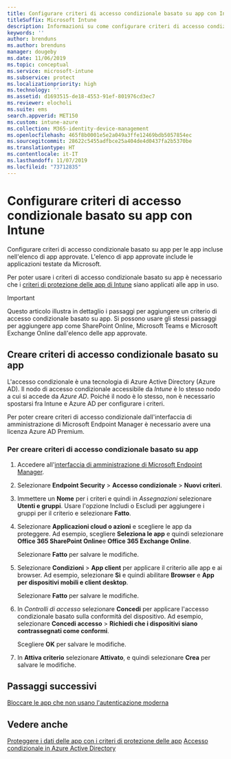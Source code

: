 ```yaml
---
title: Configurare criteri di accesso condizionale basato su app con Intune
titleSuffix: Microsoft Intune
description: Informazioni su come configurare criteri di accesso condizionale basato su app con Intune.
keywords: ''
author: brenduns
ms.author: brenduns
manager: dougeby
ms.date: 11/06/2019
ms.topic: conceptual
ms.service: microsoft-intune
ms.subservice: protect
ms.localizationpriority: high
ms.technology: ''
ms.assetid: d1693515-de18-4553-91ef-801976cd3ec7
ms.reviewer: elocholi
ms.suite: ems
search.appverid: MET150
ms.custom: intune-azure
ms.collection: M365-identity-device-management
ms.openlocfilehash: 465f8b0001e5e2a049a3ffe12469bdb5057854ec
ms.sourcegitcommit: 28622c5455adfbce25a404de4d0437fa2b5370be
ms.translationtype: HT
ms.contentlocale: it-IT
ms.lasthandoff: 11/07/2019
ms.locfileid: "73712835"
---
```

# <a name="set-up-app-based-conditional-access-policies-with-intune"></a>Configurare criteri di accesso condizionale basato su app con Intune

Configurare criteri di accesso condizionale basato su app per le app incluse nell'elenco di app approvate. L'elenco di app approvate include le applicazioni testate da Microsoft.

Per poter usare i criteri di accesso condizionale basato su app è necessario che i [criteri di protezione delle app di Intune](../apps/app-protection-policies.md) siano applicati alle app in uso.

> [!IMPORTANT]
> Questo articolo illustra in dettaglio i passaggi per aggiungere un criterio di accesso condizionale basato su app. Si possono usare gli stessi passaggi per aggiungere app come SharePoint Online, Microsoft Teams e Microsoft Exchange Online dall'elenco delle app approvate.

## <a name="create-app-based-conditional-access-policies"></a>Creare criteri di accesso condizionale basato su app

L'accesso condizionale è una tecnologia di Azure Active Directory (Azure AD). Il nodo di accesso condizionale accessibile da *Intune* è lo stesso nodo a cui si accede da *Azure AD*. Poiché il nodo è lo stesso, non è necessario spostarsi fra Intune e Azure AD per configurare i criteri.

Per poter creare criteri di accesso condizionale dall'interfaccia di amministrazione di Microsoft Endpoint Manager è necessario avere una licenza Azure AD Premium.

### <a name="to-create-an-app-based-conditional-access-policy"></a>Per creare criteri di accesso condizionale basato su app

1. Accedere all'[interfaccia di amministrazione di Microsoft Endpoint Manager](https://go.microsoft.com/fwlink/?linkid=2109431).

2. Selezionare **Endpoint Security** > **Accesso condizionale** > **Nuovi criteri**.

3. Immettere un **Nome** per i criteri e quindi in *Assegnazioni* selezionare **Utenti e gruppi**. Usare l'opzione Includi o Escludi per aggiungere i gruppi per il criterio e selezionare **Fatto**.

4. Selezionare **Applicazioni cloud o azioni** e scegliere le app da proteggere. Ad esempio, scegliere **Seleziona le app** e quindi selezionare **Office 365 SharePoint Online**e **Office 365 Exchange Online**.

   Selezionare **Fatto** per salvare le modifiche.

5. Selezionare **Condizioni** > **App client** per applicare il criterio alle app e ai browser. Ad esempio, selezionare **Sì** e quindi abilitare **Browser** e **App per dispositivi mobili e client desktop**.

   Selezionare **Fatto** per salvare le modifiche.

6. In *Controlli di accesso* selezionare **Concedi** per applicare l'accesso condizionale basato sulla conformità del dispositivo. Ad esempio, selezionare **Concedi accesso** > **Richiedi che i dispositivi siano contrassegnati come conformi**.

   Scegliere **OK** per salvare le modifiche.

7. In **Attiva criterio** selezionare **Attivato**, e quindi selezionare **Crea** per salvare le modifiche.





## <a name="next-steps"></a>Passaggi successivi
[Bloccare le app che non usano l'autenticazione moderna](app-modern-authentication-block.md)

## <a name="see-also"></a>Vedere anche

[Proteggere i dati delle app con i criteri di protezione delle app](../apps/app-protection-policies.md)
[Accesso condizionale in Azure Active Directory](https://docs.microsoft.com/azure/active-directory/active-directory-conditional-access)
